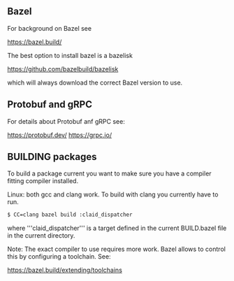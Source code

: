 ## Bazel

For background on Bazel see 

https://bazel.build/

The best option to install bazel is a bazelisk 

https://github.com/bazelbuild/bazelisk

which will always download the correct Bazel version to use.

## Protobuf and gRPC 

For details about Protobuf anf gRPC see: 

https://protobuf.dev/
https://grpc.io/

## BUILDING packages

To build a package current you want to make sure you have a compiler 
fitting compiler installed. 

Linux:  both gcc and clang work. To build with clang you currently 
have to run. 

```bash
$ CC=clang bazel build :claid_dispatcher 
```

where '''claid_dispatcher''' is a target defined in the current
BUILD.bazel file in the current directory. 

Note: The exact compiler to use requires more work. Bazel allows 
to control this by configuring a toolchain. See:


https://bazel.build/extending/toolchains

